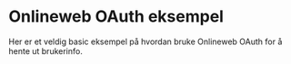 # Onlineweb OAuth eksempel

Her er et veldig basic eksempel på hvordan bruke Onlineweb OAuth for å hente ut brukerinfo.
